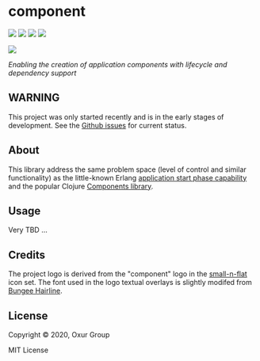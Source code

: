 # component

[![][build-badge]][build]
[![][crate-badge]][crate]
[![][tag-badge]][tag]
[![][docs-badge]][docs]

[![][logo]][logo-large]

*Enabling the creation of application components with lifecycle and dependency support*

## WARNING

This project was only started recently and is in the early stages of
development. See the [Github issues](https://github.com/oxur/component/issues)
for current status.

## About

This library address the same problem space (level of control and similar
functionality) as the little-known Erlang
[application start phase capability](http://erlang.org/doc/apps/kernel/application.html#Module:start_phase-3)
and the popular Clojure 
[Components library](https://github.com/stuartsierra/component).

## Usage

Very TBD ...

## Credits

The project logo is derived from the "component" logo in the
[small-n-flat](https://github.com/paomedia/small-n-flat) icon set.
The font used in the logo textual overlays is slightly modifed from
[Bungee Hairline](https://fonts.google.com/specimen/Bungee+Hairline).

## License

Copyright © 2020, Oxur Group

MIT License

<!-- Named page links below: /-->

[logo]: resources/images/logo-500x.png
[logo-large]: resources/images/logo-2000x.png
[build]: https://github.com/oxur/component/actions?query=workflow%3Abuild+
[build-badge]: https://github.com/oxur/component/workflows/build/badge.svg
[crate]: https://crates.io/crates/oxur-component
[crate-badge]: https://img.shields.io/crates/v/oxur-component.svg
[docs]: https://docs.rs/oxur-component/
[docs-badge]: https://img.shields.io/badge/rust-documentation-blue.svg
[tag-badge]: https://img.shields.io/github/tag/oxur/component.svg
[tag]: https://github.com/oxur/component/tags
